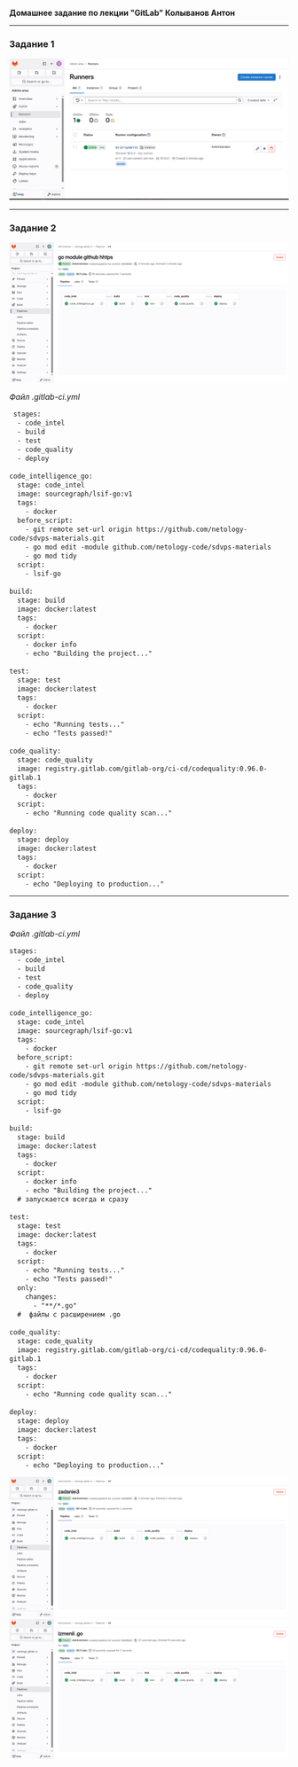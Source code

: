 
**Домашнее задание по лекции "GitLab" Колыванов Антон**


---

### Задание 1

![Скриншот с настройками раннера в проекте](img/1.png)  



---

### Задание 2
![Скрин выполнения Pipline](img/2.png)  

*Файл .gitlab-ci.yml*
```
 stages:
  - code_intel
  - build
  - test
  - code_quality
  - deploy

code_intelligence_go:
  stage: code_intel
  image: sourcegraph/lsif-go:v1
  tags:
    - docker
  before_script:
    - git remote set-url origin https://github.com/netology-code/sdvps-materials.git
    - go mod edit -module github.com/netology-code/sdvps-materials
    - go mod tidy
  script:
    - lsif-go

build:
  stage: build
  image: docker:latest
  tags:
    - docker
  script:
    - docker info
    - echo "Building the project..."

test:
  stage: test
  image: docker:latest
  tags:
    - docker
  script:
    - echo "Running tests..."
    - echo "Tests passed!"

code_quality:
  stage: code_quality
  image: registry.gitlab.com/gitlab-org/ci-cd/codequality:0.96.0-gitlab.1
  tags:
    - docker
  script:
    - echo "Running code quality scan..."

deploy:
  stage: deploy
  image: docker:latest
  tags:
    - docker
  script:
    - echo "Deploying to production..."

```
---

### Задание 3

*Файл .gitlab-ci.yml*

```
stages:
  - code_intel
  - build
  - test
  - code_quality
  - deploy

code_intelligence_go:
  stage: code_intel
  image: sourcegraph/lsif-go:v1
  tags:
    - docker
  before_script:
    - git remote set-url origin https://github.com/netology-code/sdvps-materials.git
    - go mod edit -module github.com/netology-code/sdvps-materials
    - go mod tidy
  script:
    - lsif-go

build:
  stage: build
  image: docker:latest
  tags:
    - docker
  script:
    - docker info
    - echo "Building the project..."
  # запускается всегда и сразу

test:
  stage: test
  image: docker:latest
  tags:
    - docker
  script:
    - echo "Running tests..."
    - echo "Tests passed!"
  only:
    changes:
      - "**/*.go"
  #  файлы с расширением .go

code_quality:
  stage: code_quality
  image: registry.gitlab.com/gitlab-org/ci-cd/codequality:0.96.0-gitlab.1
  tags:
    - docker
  script:
    - echo "Running code quality scan..."

deploy:
  stage: deploy
  image: docker:latest
  tags:
    - docker
  script:
    - echo "Deploying to production..."

```

![Pipline этап сборки запускался сразу, не дожидаясь результатов тестов](img/3.png)
![Pipline тесты запускались только при изменении файлов с расширением *.go](img/4.png)
